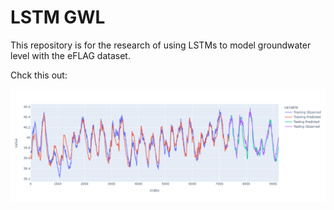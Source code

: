 # LSTM GWL

This repository is for the research of using LSTMs to model groundwater level with the eFLAG dataset.

Chck this out:

![Really cool image of LSTM model trained on single groundwater catchment](assets\newplot.png)